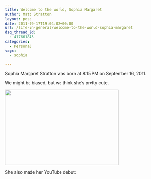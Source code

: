 ```yaml
---
title: Welcome to the world, Sophia Margaret
author: Matt Stratton
layout: post
date: 2011-09-17T19:04:02+00:00
url: /life-in-general/welcome-to-the-world-sophia-margaret
dsq_thread_id:
  - 417661843
categories:
  - Personal
tags:
  - sophia

---
```

Sophia Margaret Stratton was born at 8:15 PM on September 16, 2011.

We might be biased, but we think she&#8217;s pretty cute.

[<img class="alignnone size-full wp-image-6725" title="Sophia Margaret" src="/wp-content/uploads/IMG_2581.jpg" alt="" width="368" height="246" srcset="/wp-content/uploads/IMG_2581.jpg 1024w, /wp-content/uploads/IMG_2581-300x200.jpg 300w" sizes="(max-width: 368px) 100vw, 368px" />][1]

She also made her YouTube debut:

 [1]: /wp-content/uploads/IMG_2581.jpg